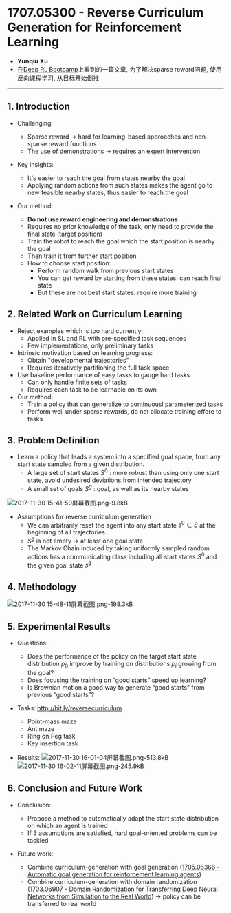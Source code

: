 ﻿# 1707.05300 - Reverse Curriculum Generation for Reinforcement Learning

+ **Yunqiu Xu**
+ 在[Deep RL Bootcamp][1]上看到的一篇文章, 为了解决sparse reward问题, 使用反向课程学习, 从目标开始倒推

---

## 1. Introduction
+ Challenging: 
    + Sparse reward $\rightarrow$ hard for learning-based approaches and non-sparse reward functions
    + The use of demonstrations $\rightarrow$ requires an expert intervention
+ Key insights:
    + It's easier to reach the goal from states nearby the goal
    + Applying random actions from such states makes the agent go to new feasible nearby states, thus easier to reach the goal

+ Our method:
    + **Do not use reward engineering and demonstrations**
    + Requires no prior knowledge of the task, only need to provide the final state (target position)
    + Train the robot to reach the goal which the start position is nearby the goal
    + Then train it from further start position
    + How to choose start position: 
        + Perform random walk from previous start states
        + You can get reward by starting from these states: can reach final state
        + But these are not best start states: require more training


## 2. Related Work on Curriculum Learning

+ Reject examples which is too hard currently: 
    + Applied in SL and RL with pre-specified task sequences
    + Few implementations, only preliminary tasks
+ Intrinsic motivation based on learning progress:
    + Obtain "developmental trajectories"
    + Requires iteratively partitioning the full task space
+ Use baseline performance of easy tasks to gauge hard tasks
    + Can only handle finite sets of tasks
    + Requires each task to be learnable on its own
+ Our method:
    + Train a policy that can generalize to continuousl parameterized tasks
    + Perform well under sparse rewards, do not allocate training effore to tasks

## 3. Problem Definition
+ Learn a policy that leads a system into a specified goal space, from any start state sampled from a given distribution.
    + A large set of start states $S^0$ : more robust than using only one start state, avoid undesired deviations from intended trajectory
    + A small set of goals $S^g$ : goal, as well as its nearby states

![2017-11-30 15-41-50屏幕截图.png-9.8kB][2]

+ Assumptions for reverse curriculum generation
    + We can arbitrarily reset the agent into any start state $s^0 \in S$ at the beginning of all trajectories.
    + $S^g$ is not empty $\rightarrow$ at least one goal state
    + The Markov Chain induced by taking uniformly sampled random actions has a communicating class including all start states $S^0$ and the given goal state $s^g$

## 4. Methodology

![2017-11-30 15-48-11屏幕截图.png-198.3kB][3]

## 5. Experimental Results
+ Questions:
    + Does the performance of the policy on the target start state distribution $\rho_0$ improve by training on distributions $\rho_i$ growing from the goal?
    + Does focusing the training on “good starts” speed up learning?
    + Is Brownian motion a good way to generate “good starts” from previous “good starts”?

+ Tasks: http://bit.ly/reversecurriculum
    + Point-mass maze
    + Ant maze
    + Ring on Peg task
    + Key insertion task

+ Results:
![2017-11-30 16-01-04屏幕截图.png-513.8kB][4]
![2017-11-30 16-02-11屏幕截图.png-245.9kB][5]

## 6. Conclusion and Future Work

+ Conclusion: 
    + Propose a method to automatically adapt the start state distribution on which an agent is trained
    + If 3 assumptions are satisfied, hard goal-oriented problems can be tackled
+ Future work: 
    + Combine curriculum-generation with goal generation ([1705.06366 - Automatic goal generation for reinforcement
learning agents][6])
    + Combine curriculum-generation with domain randomization ([1703.06907 - Domain Randomization
for Transferring Deep Neural Networks from Simulation to the Real World][7]) $\rightarrow$ policy can be transferred to real world
                


  [1]: https://sites.google.com/view/deep-rl-bootcamp/lectures
  [2]: http://static.zybuluo.com/VenturerXu/z77jw33m4ej7h6od44kascnf/2017-11-30%2015-41-50%E5%B1%8F%E5%B9%95%E6%88%AA%E5%9B%BE.png
  [3]: http://static.zybuluo.com/VenturerXu/3cl59e47vnar2w6xqq203mys/2017-11-30%2015-48-11%E5%B1%8F%E5%B9%95%E6%88%AA%E5%9B%BE.png
  [4]: http://static.zybuluo.com/VenturerXu/ecpzkvk2lx2mh6xm5zdatq4q/2017-11-30%2016-01-04%E5%B1%8F%E5%B9%95%E6%88%AA%E5%9B%BE.png
  [5]: http://static.zybuluo.com/VenturerXu/0whyi3b4hrlyqqc2qb5gj2mz/2017-11-30%2016-02-11%E5%B1%8F%E5%B9%95%E6%88%AA%E5%9B%BE.png
  [6]: https://arxiv.org/abs/1705.06366
  [7]: https://arxiv.org/abs/1703.06907